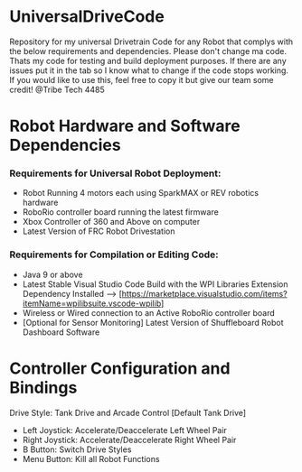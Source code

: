 # UniversalDriveCode
Repository for my universal Drivetrain Code for any Robot that complys with the below requirements and dependencies. Please don't change ma code. Thats my code for testing and build deployment purposes. If there are any issues put it in the tab so I know what to change if the code stops working. If you would like to use this, feel free to copy it but give our team some credit! @Tribe Tech 4485

# Robot Hardware and Software Dependencies

### Requirements for Universal Robot Deployment:

- Robot Running 4 motors each using SparkMAX or REV robotics hardware
- RoboRio controller board running the latest firmware
- Xbox Controller of 360 and Above on computer
- Latest Version of FRC Robot Drivestation

### Requirements for Compilation or Editing Code:

- Java 9 or above
- Latest Stable Visual Studio Code Build with the WPI Libraries Extension Dependency Installed --> [https://marketplace.visualstudio.com/items?itemName=wpilibsuite.vscode-wpilib]
- Wireless or Wired connection to an Active RoboRio controller board
- [Optional for Sensor Monitoring] Latest Version of Shuffleboard Robot Dashboard Software

# Controller Configuration and Bindings

Drive Style: Tank Drive and Arcade Control [Default Tank Drive]

- Left Joystick: Accelerate/Deaccelerate Left Wheel Pair
- Right Joystick: Accelerate/Deaccelerate Right Wheel Pair
- B Button: Switch Drive Styles
- Menu Button: Kill all Robot Functions
